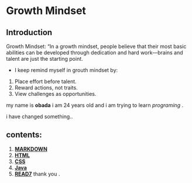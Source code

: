 # Growth Mindset

## Introduction

 Growth Mindset: “In a growth mindset, people believe that their most basic abilities can be developed through dedication and hard work—brains and talent are just the starting point.

- I keep remind myself in grouth mindset by:

1. Place effort before talent.
2. Reward actions, not traits.
3. View challenges as opportunities.


my name is **obada** i am 24 years old and i am trying to learn _programing_ .

i have changed something..

## contents:

1. [**MARKDOWN**](https://obadeh.github.io/learning-journal/markdown) 
2. [**HTML**](https://obadeh.github.io/learning-journal/file2)
3. [**CSS**](https://obadeh.github.io/learning-journal/css)
4. [**Java**](https://obadeh.github.io/learning-journal/java)
5. [**READ7**](https://obadeh.github.io/learning-journal/read7)
thank you .
